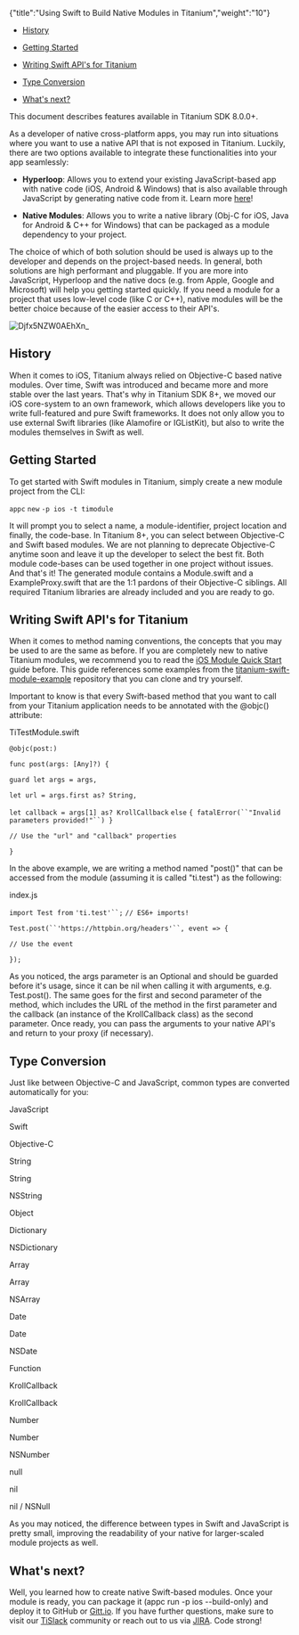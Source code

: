 {"title":"Using Swift to Build Native Modules in Titanium","weight":"10"}

* [History](#History)

* [Getting Started](#GettingStarted)

* [Writing Swift API's for Titanium](#WritingSwiftAPI'sforTitanium)

* [Type Conversion](#TypeConversion)

* [What's next?](#What'snext?)


This document describes features available in Titanium SDK 8.0.0+.

As a developer of native cross-platform apps, you may run into situations where you want to use a native API that is not exposed in Titanium. Luckily, there are two options available to integrate these functionalities into your app seamlessly:

* **Hyperloop**: Allows you to extend your existing JavaScript-based app with native code (iOS, Android & Windows) that is also available through JavaScript by generating native code from it. Learn more [here](https://github.com/appcelerator/hyperloop-examples)!

* **Native Modules**: Allows you to write a native library (Obj-C for iOS, Java for Android & C++ for Windows) that can be packaged as a module dependency to your project.


The choice of which of both solution should be used is always up to the developer and depends on the project-based needs. In general, both solutions are high performant and pluggable. If you are more into JavaScript, Hyperloop and the native docs (e.g. from Apple, Google and Microsoft) will help you getting started quickly. If you need a module for a project that uses low-level code (like C or C++), native modules will be the better choice because of the easier access to their API's.

![Djfx5NZW0AEhXn_](/Images/appc/download/attachments/56301010/Djfx5NZW0AEhXn_.jpg)

## History

When it comes to iOS, Titanium always relied on Objective-C based native modules. Over time, Swift was introduced and became more and more stable over the last years. That's why in Titanium SDK 8+, we moved our iOS core-system to an own framework, which allows developers like you to write full-featured and pure Swift frameworks. It does not only allow you to use external Swift libraries (like Alamofire or IGListKit), but also to write the modules themselves in Swift as well.

## Getting Started

To get started with Swift modules in Titanium, simply create a new module project from the CLI:

`appc` `new` `-p ios -t timodule`

It will prompt you to select a name, a module-identifier, project location and finally, the code-base. In Titanium 8+, you can select between Objective-C and Swift based modules. We are not planning to deprecate Objective-C anytime soon and leave it up the developer to select the best fit. Both module code-bases can be used together in one project without issues. And that's it! The generated module contains a <ModuleID>Module.swift and a <ModuleID>ExampleProxy.swift that are the 1:1 pardons of their Objective-C siblings. All required Titanium libraries are already included and you are ready to go.

## Writing Swift API's for Titanium

When it comes to method naming conventions, the concepts that you may be used to are the same as before. If you are completely new to native Titanium modules, we recommend you to read the [iOS Module Quick Start](/docs/appc/Titanium_SDK/Titanium_SDK_How-tos/Extending_Titanium_Mobile/iOS_Module_Development_Guide/iOS_Module_Quick_Start/) guide before. This guide references some examples from the [titanium-swift-module-example](https://github.com/hansemannn/titanium-swift-module-example) repository that you can clone and try yourself.

Important to know is that every Swift-based method that you want to call from your Titanium application needs to be annotated with the @objc() attribute:

TiTestModule.swift

`@objc(post:)`

`func post(args: [Any]?) {`

`guard let args = args,`

`let url = args.first as? String,`

`let callback = args[1] as? KrollCallback` `else` `{ fatalError(``"Invalid parameters provided!"``) }`

`// Use the "url" and "callback" properties`

`}`

In the above example, we are writing a method named "post()" that can be accessed from the module (assuming it is called "ti.test") as the following:

index.js

`import Test from` `'ti.test'``;` `// ES6+ imports!`

`Test.post(``'https://httpbin.org/headers'``, event => {`

`// Use the event`

`});`

As you noticed, the args parameter is an Optional and should be guarded before it's usage, since it can be nil when calling it with arguments, e.g. Test.post(). The same goes for the first and second parameter of the method, which includes the URL of the method in the first parameter and the callback (an instance of the KrollCallback class) as the second parameter. Once ready, you can pass the arguments to your native API's and return to your proxy (if necessary).

## Type Conversion

Just like between Objective-C and JavaScript, common types are converted automatically for you:

JavaScript

Swift

Objective-C

String

String

NSString

Object

Dictionary

NSDictionary

Array

Array

NSArray

Date

Date

NSDate

Function

KrollCallback

KrollCallback

Number

Number

NSNumber

null

nil

nil / NSNull

As you may noticed, the difference between types in Swift and JavaScript is pretty small, improving the readability of your native for larger-scaled module projects as well.

## What's next?

Well, you learned how to create native Swift-based modules. Once your module is ready, you can package it (appc run -p ios --build-only) and deploy it to GitHub or [Gitt.io](http://gitt.io). If you have further questions, make sure to visit our [TiSlack](http://tislack.org) community or reach out to us via [JIRA](https://jira.appcelerator.org). Code strong!
